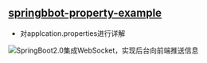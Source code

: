 ## [springbbot-property-example](https://github.com/love-mh-forever/spring-boot-examples/tree/master/springboot-property-example)
* 对applcation.properties进行详解

![SpringBoot2.0集成WebSocket，实现后台向前端推送信息](https://blog.csdn.net/moshowgame/article/details/80275084)


